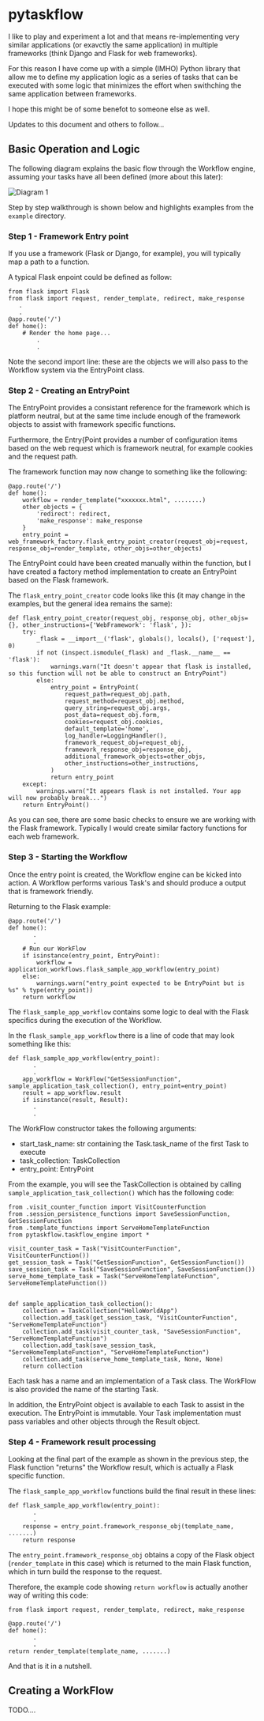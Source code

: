 # pytaskflow

I like to play and experiment a lot and that means re-implementing very similar applications (or exavctly the same application) in multiple frameworks (think Django and Flask for web frameworks).

For this reason I have come up with a simple (IMHO) Python library that allow me to define my application logic as a series of tasks that can be executed with some logic that minimizes the effort when swithching the same application between frameworks.

I hope this might be of some benefot to someone else as well.

Updates to this document and others to follow...

## Basic Operation and Logic

The following diagram explains the basic flow through the Workflow engine, assuming your tasks have all been defined (more about this later):

![Diagram 1](https://github.com/nicc777/pytaskflow/blob/master/docs/diagram_01.png)

Step by step walkthrough is shown below and highlights examples from the `example` directory.

### Step 1 - Framework Entry point
 
If you use a framework (Flask or Django, for example), you will typically map a path to a function.

A typical Flask enpoint could be defined as follow:

    from flask import Flask
    from flask import request, render_template, redirect, make_response
       .
       .
    @app.route('/')
    def home():
        # Render the home page...
            .
            .

Note the second import line: these are the objects we will also pass to the Workflow system via the EntryPoint class.

### Step 2 - Creating an EntryPoint

The EntryPoint provides a consistant reference for the framework which is platform neutral, but at the same time include enough of the framework objects to assist with framework specific functions.

Furthermore, the Entry{Point provides a number of configuration items based on the web request which is framework neutral, for example cookies and the request path.

The framework function may now change to something like the following:

    @app.route('/')
    def home():
        workflow = render_template("xxxxxxx.html", ........)
        other_objects = {
            'redirect': redirect,
            'make_response': make_response
        }
        entry_point = web_framework_factory.flask_entry_point_creator(request_obj=request, response_obj=render_template, other_objs=other_objects)
    
The EntryPoint could have been created manually within the function, but I have created a factory method implementation to create an EntryPoint based on the Flask framework.

The `flask_entry_point_creator` code looks like this (it may change in the examples, but the general idea remains the same):

    def flask_entry_point_creator(request_obj, response_obj, other_objs={}, other_instructions={'WebFramework': 'flask', }):
        try:
            _flask = __import__('flask', globals(), locals(), ['request'], 0)
            if not (inspect.ismodule(_flask) and _flask.__name__ == 'flask'):
                warnings.warn("It doesn't appear that flask is installed, so this function will not be able to construct an EntryPoint")
            else:
                entry_point = EntryPoint(
                    request_path=request_obj.path,
                    request_method=request_obj.method,
                    query_string=request_obj.args,
                    post_data=request_obj.form,
                    cookies=request_obj.cookies,
                    default_template='home',
                    log_handler=LoggingHandler(),
                    framework_request_obj=request_obj,
                    framework_response_obj=response_obj,
                    additional_framework_objects=other_objs,
                    other_instructions=other_instructions,
                )
                return entry_point
        except:
            warnings.warn("It appears flask is not installed. Your app will now probably break...")
        return EntryPoint()

As you can see, there are some basic checks to ensure we are working with the Flask framework. Typically I would create similar factory functions for each web framework.

### Step 3 - Starting the Workflow

Once the entry point is created, the Workflow engine can be kicked into action. A Workflow performs various Task's and should produce a output that is framework friendly.

Returning to the Flask example:

    @app.route('/')
    def home():
           .
           .
        # Run our WorkFlow
        if isinstance(entry_point, EntryPoint):
            workflow = application_workflows.flask_sample_app_workflow(entry_point)
        else:
            warnings.warn("entry_point expected to be EntryPoint but is %s" % type(entry_point))
        return workflow
        
The `flask_sample_app_workflow` contains some logic to deal with the Flask specifics during the execution of the Workflow.

In the `flask_sample_app_workflow` there is a line of code that may look something like this:

    def flask_sample_app_workflow(entry_point):
           .
           .
        app_workflow = WorkFlow("GetSessionFunction", sample_application_task_collection(), entry_point=entry_point)
        result = app_workflow.result
        if isinstance(result, Result):
           .
           .

The WorkFlow constructor takes the following arguments:

* start_task_name: str containing the Task.task_name of the first Task to execute
* task_collection: TaskCollection
* entry_point: EntryPoint

From the example, you will see the TaskCollection is obtained by calling `sample_application_task_collection()` which has the following code:

    from .visit_counter_function import VisitCounterFunction
    from .session_persistence_functions import SaveSessionFunction, GetSessionFunction
    from .template_functions import ServeHomeTemplateFunction
    from pytaskflow.taskflow_engine import *

    visit_counter_task = Task("VisitCounterFunction", VisitCounterFunction())
    get_session_task = Task("GetSessionFunction", GetSessionFunction())
    save_session_task = Task("SaveSessionFunction", SaveSessionFunction())
    serve_home_template_task = Task("ServeHomeTemplateFunction", ServeHomeTemplateFunction())
    
    
    def sample_application_task_collection():
        collection = TaskCollection("HelloWorldApp")
        collection.add_task(get_session_task, "VisitCounterFunction", "ServeHomeTemplateFunction")
        collection.add_task(visit_counter_task, "SaveSessionFunction", "ServeHomeTemplateFunction")
        collection.add_task(save_session_task, "ServeHomeTemplateFunction", "ServeHomeTemplateFunction")
        collection.add_task(serve_home_template_task, None, None)
        return collection

Each task has a name and an implementation of a Task class. The WorkFlow is also provided the name of the starting Task.

In addition, the EntryPoint object is available to each Task to assist in the execution. The EntryPoint is immutable. Your Task implementation must pass variables and other objects through the Result object.

### Step 4 - Framework result processing

Looking at the final part of the example as shown in the previous step, the Flask function "returns" the Workflow result, which is actually a Flask specific function.

The `flask_sample_app_workflow` functions build the final result in these lines:

    def flask_sample_app_workflow(entry_point):
           .
           .
        response = entry_point.framework_response_obj(template_name, .......)
        return response

The `entry_point.framework_response_obj` obtains a copy of the Flask object (`render_template` in this case) which is returned to the main Flask function, which in turn build the response to the request.

Therefore, the example code showing `return workflow` is actually another way of writing this code:
 
    from flask import request, render_template, redirect, make_response
     
    @app.route('/')
    def home():
           .
           .
    return render_template(template_name, .......)

And that is it in a nutshell.

## Creating a WorkFlow

TODO....